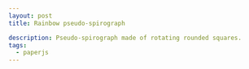 ```yaml
---
layout: post
title: Rainbow pseudo-spirograph

description: Pseudo-spirograph made of rotating rounded squares.
tags:
  - paperjs
---
```


<script type="text/paperscript" canvas="canvas-0006">
  view.element.style.backgroundColor = '#111111';

  var rectSize = view.size.width * 0.3;
  var cornerRadius = rectSize * 0.1;

  var color = new Color('#0074d9');
  var rect = new Rectangle(new Point(0, 0), new Size(rectSize, rectSize));
  var cornerSize = new Size(cornerRadius, cornerRadius);
  var shape = new Shape.Rectangle(rect, cornerSize);
  shape.strokeColor = color;

  for (i = 0; i < 360; i += 10) {
      var newShape = shape.clone();
      newShape.strokeColor.hue += i;
      newShape.rotate(i, [rectSize/4, rectSize/4]);
  }

  shape.remove();
  project.activeLayer.position = view.center;
</script>

<canvas id="canvas-0006" height="250"></canvas>
